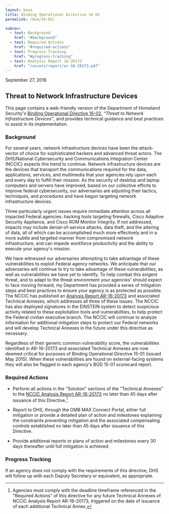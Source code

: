 ```yaml
---
layout: base
title: Binding Operational Directive 16-02
permalink: /bod/16-02/

subnav:
  - text: Background
    href: "#background"
  - text: Required Actions
    href: "#required-actions"
  - text: Progress Tracking
    href: "#progress-tracking"
  - text: Analysis Report 16-20173
    href: "/assets/report/ar-16-20173.pdf"
--- 
```

September 27, 2016
## Threat to Network Infrastructure Devices

This page contains a web-friendly version of the Department of Homeland Security's [Binding Operational Directive 16-02](/assets/report/bod-16-02.pdf), “_Threat to Network Infrastructure Devices”_, and provides technical guidance and best practices to assist in its implementation.


### Background

For several years, network infrastructure devices have been the
attack-vector of choice for sophisticated hackers and advanced threat
actors. The DHS/National Cybersecurity and Communications Integration
Center (NCCIC) expects this trend to continue. Network infrastructure
devices are the devices that transport the communications required for
the data, applications, services, and multimedia that your agencies rely
upon each and every day to fulfill their mission. As the security of
desktop and laptop computers and servers have improved, based on our
collective efforts to improve federal cybersecurity, our adversaries are
adjusting their tactics, techniques, and procedures and have begun
targeting network infrastructure devices.

Three particularly urgent issues require immediate attention across all
impacted Federal agencies: hacking tools targeting firewalls, Cisco
Adaptive Security Appliance, and Cisco ROM Monitor Integrity. If not
addressed, impacts may include denial-of-service attacks, data theft,
and the altering of data, all of which can be accomplished much more
effectively and in a more subtle and targeted manner from compromised
network infrastructure, and can impede workforce productivity and the
ability to execute your agency's mission.

We have witnessed our adversaries attempting to take advantage of these
vulnerabilities to exploit Federal agency networks. We anticipate that
our adversaries will continue to try to take advantage of these
vulnerabilities, as well as vulnerabilities we have yet to identify. To
help combat this exigent threat, and to adapt to the threat environment
your agencies' should expect to face moving forward, my Department has
provided a series of mitigation steps and best practices to ensure your
agency is as protected as possible. The NCCIC has published an [Analysis
Report AR-16-20173](/assets/report/ar-16-20173.pdf) and associated Technical Annexes, which addresses all
three of these issues. The NCCIC has also deployed signatures in the
EINSTEIN system to detect suspicious activity related to these
exploitation tools and vulnerabilities, to help protect the Federal
civilian executive branch. The NCCIC will continue to analyze
information for additional mitigation steps to protect our Federal
networks and will develop Technical Annexes in the future under this
directive as necessary.

Regardless of their generic common vulnerability score, the
vulnerabilities identified in AR-16-20173 and associated Technical
Annexes are now deemed critical for purposes of Binding Operational
Directive 15-01 (issued May 2015). When these vulnerabilities are found
on external-facing systems they will also be flagged in each agency\'s
BOD 15-01 scorecard report.

### Required Actions

-   Perform all actions in the "Solution" sections of the "Technical
    Annexes" to the [NCCIC Analysis Report AR-16-20173](/assets/report/ar-16-20173.pdf) no later than 45
    days after issuance of this Directive.[^2]

-   Report to DHS, through the OMB MAX Connect Portal, either full
    mitigation or provide a detailed plan of action and milestones
    explaining the constraints preventing mitigation and the associated
    compensating controls established no later than 45 days after
    issuance of this Directive.

-   Provide additional reports or plans of action and milestones every
    30 days thereafter until full mitigation is achieved.

### Progress Tracking

If an agency does not comply with the requirements of this directive,
DHS will follow up with each Deputy Secretary or equivalent, as
appropriate.


[^1]: *See* 44 U.S.C. §§ 3552(b)(1), 3553(b)(2), 3554(a)(1)(B)(ii).

[^2]: Agencies must comply with the deadline timeframe referenced in the
    "Required Actions" of this directive for any future Technical
    Annexes of NCCIC Analysis Report AR-16-20173, triggered on the date
    of issuance of each additional Technical Annex.
